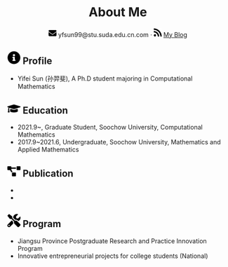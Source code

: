  <center>
     <h1>About Me</h1>
     <div>
         <!-- <span>
             <img src="assets/phone-solid.svg" width="18px">
             18013768351
         </span>
         · -->
         <span>
             <img src="assets/envelope-solid.svg" width="18px">
             yfsun99@stu.suda.edu.cn.com
         </span>
         <!-- ·
         <span>
             <img src="assets/github-brands.svg" width="18px">
             <a href="https://github.com/CyC2018">CyC2018</a>
         </span> -->
         ·
         <span>
             <img src="assets/rss-solid.svg" width="18px">
             <a href="#">My Blog</a>
         </span>
     </div>
 </center>

 ## <img src="assets/info-circle-solid.svg" width="30px"> Profile

 - Yifei Sun (孙羿斐), A Ph.D student majoring in Computational Mathematics
 <!-- - 求职意向：Java 研发工程师
 - 工作经验：0 年（校招可不填）
 - 期望薪资：0k（校招可不填） -->

## <img src="assets/graduation-cap-solid.svg" width="30px"> Education

- 2021.9~, Graduate Student, Soochow University, Computational Mathematics
- 2017.9~2021.6, Undergraduate, Soochow University, Mathematics and Applied Mathematics

## <img src="assets/project-diagram-solid.svg" width="30px"> Publication

- 
-



## <img src="assets/tools-solid.svg" width="30px"> Program

- Jiangsu Province Postgraduate Research and Practice Innovation Program
- Innovative entrepreneurial projects for college students (National)

